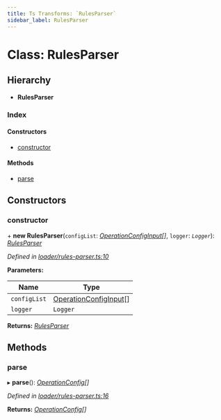 ```yaml
---
title: Ts Transforms: `RulesParser`
sidebar_label: RulesParser
---
```


# Class: RulesParser

## Hierarchy

* **RulesParser**

### Index

#### Constructors

* [constructor](rulesparser.md#constructor)

#### Methods

* [parse](rulesparser.md#parse)

## Constructors

###  constructor

\+ **new RulesParser**(`configList`: *[OperationConfigInput](../overview.md#operationconfiginput)[]*, `logger`: *`Logger`*): *[RulesParser](rulesparser.md)*

*Defined in [loader/rules-parser.ts:10](https://github.com/terascope/teraslice/blob/9dc0f8b8/packages/ts-transforms/src/loader/rules-parser.ts#L10)*

**Parameters:**

Name | Type |
------ | ------ |
`configList` | [OperationConfigInput](../overview.md#operationconfiginput)[] |
`logger` | `Logger` |

**Returns:** *[RulesParser](rulesparser.md)*

## Methods

###  parse

▸ **parse**(): *[OperationConfig](../overview.md#operationconfig)[]*

*Defined in [loader/rules-parser.ts:16](https://github.com/terascope/teraslice/blob/9dc0f8b8/packages/ts-transforms/src/loader/rules-parser.ts#L16)*

**Returns:** *[OperationConfig](../overview.md#operationconfig)[]*

